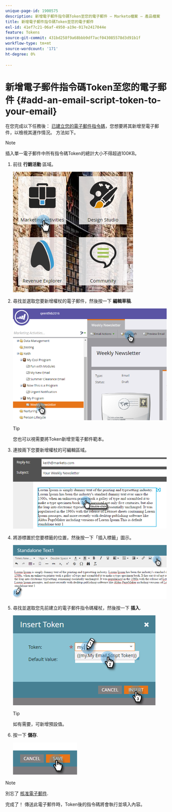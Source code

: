 ```yaml
---
unique-page-id: 1900575
description: 新增電子郵件指令碼Token至您的電子郵件 — Marketo檔案 — 產品檔案
title: 新增電子郵件指令碼Token至您的電子郵件
exl-id: 41ef7c21-06af-4950-a19e-017e2417044e
feature: Tokens
source-git-commit: 431bd258f9a68bbb9df7acf043085578d3d91b1f
workflow-type: tm+mt
source-wordcount: '171'
ht-degree: 0%

---
```


# 新增電子郵件指令碼Token至您的電子郵件 {#add-an-email-script-token-to-your-email}

在您完成以下任務後： [已建立您的電子郵件指令碼](/help/marketo/product-docs/email-marketing/general/using-tokens/create-an-email-script-token.md)，您想要將其新增至電子郵件，以檢視其運作情況。 方法如下。

>[!NOTE]
>
>插入單一電子郵件中所有指令碼Token的總計大小不得超過100KB。

1. 前往 **行銷活動** 區域。

   ![](assets/one-2.png)

1. 尋找並選取您要新增權杖的電子郵件，然後按一下 **編輯草稿**.

   ![](assets/two-2.png)

   >[!TIP]
   >
   >您也可以視需要將Token新增至電子郵件範本。

1. 連按兩下您要新增權杖的可編輯區域。

   ![](assets/three-2.png)

1. 將游標置於您要標籤的位置，然後按一下「插入標籤」圖示。

   ![](assets/four-2.png)

1. 尋找並選取您先前建立的電子郵件指令碼權杖，然後按一下 **插入**.

   ![](assets/five-1.png)

   >[!TIP]
   >
   >如有需要，可新增預設值。

1. 按一下 **儲存**.

   ![](assets/six.png)

>[!NOTE]
>
>別忘了 [核准電子郵件](/help/marketo/product-docs/email-marketing/general/creating-an-email/approve-an-email.md).

完成了！ 傳送此電子郵件時，Token後的指令碼將會執行並填入內容。
